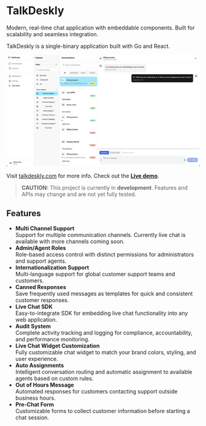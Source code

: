 # TalkDeskly

Modern, real-time chat application with embeddable components. Built for scalability and seamless integration.

TalkDeskly is a single-binary application built with Go and React.

![TalkDeskly Demo](docs/images/hero.png)

Visit [talkdeskly.com](https://talkdeskly.com) for more info. Check out the [**Live demo**](https://demo.talkdeskly.com/).

> **CAUTION:** This project is currently in **development**. Features and APIs may change and are not yet fully tested.

## Features

- **Multi Channel Support**  
  Support for multiple communication channels. Currently live chat is available with more channels coming soon.
- **Admin/Agent Roles**  
  Role-based access control with distinct permissions for administrators and support agents.
- **Internationalization Support**  
  Multi-language support for global customer support teams and customers.
- **Canned Responses**  
  Save frequently used messages as templates for quick and consistent customer responses.
- **Live Chat SDK**  
  Easy-to-integrate SDK for embedding live chat functionality into any web application.
- **Audit System**  
  Complete activity tracking and logging for compliance, accountability, and performance monitoring.
- **Live Chat Widget Customization**  
  Fully customizable chat widget to match your brand colors, styling, and user experience.
- **Auto Assignments**  
  Intelligent conversation routing and automatic assignment to available agents based on custom rules.
- **Out of Hours Message**  
  Automated responses for customers contacting support outside business hours.
- **Pre-Chat Form**  
  Customizable forms to collect customer information before starting a chat session.
